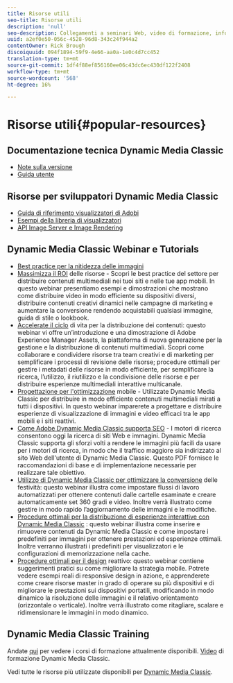 ```yaml
---
title: Risorse utili
seo-title: Risorse utili
description: 'null'
seo-description: Collegamenti a seminari Web, video di formazione, informazioni sulle procedure ottimali e risorse per gli sviluppatori.
uuid: a2ef0e50-056c-4528-96d8-343c24f944a2
contentOwner: Rick Brough
discoiquuid: 094f1894-59f9-4e66-aa0a-1e0c4d7cc452
translation-type: tm+mt
source-git-commit: 1df4f88ef856160ee06c43dc6ec430df122f2408
workflow-type: tm+mt
source-wordcount: '568'
ht-degree: 16%

---
```



# Risorse utili{#popular-resources}

## Documentazione tecnica Dynamic Media Classic

* [Note sulla versione](https://docs.adobe.com/content/help/en/dynamic-media-developer-resources/release-notes/s7rn2017.html)
* [Guida utente](introduction.md)

## Risorse per sviluppatori Dynamic Media Classic

* [Guida di riferimento visualizzatori di Adobi ](https://docs.adobe.com/content/help/en/dynamic-media-developer-resources/library/home.html)
* [Esempi della libreria di visualizzatori](https://landing.adobe.com/en/na/dynamic-media/ctir-2755/live-demos.html)
* [API Image Server e Image Rendering](https://docs.adobe.com/content/help/en/dynamic-media-developer-resources/image-serving-api/home.html)

## Dynamic Media Classic Webinar e Tutorials

* [Best practice per la nitidezza delle immagini](/help/assets/s7_sharpening_images.pdf)
* [Massimizza il ROI](https://adobecustomersuccess.adobeconnect.com/p5ar3hfrrec/?launcher=false&amp;fcsContent=true&amp;pbMode=normal&amp;proto=true)  delle risorse - Scopri le best practice del settore per distribuire contenuti multimediali nei tuoi siti e nelle tue app mobili. In questo webinar presentiamo esempi e dimostrazioni che mostrano come distribuire video in modo efficiente su dispositivi diversi, distribuire contenuti creativi dinamici nelle campagne di marketing e aumentare la conversione rendendo acquistabili qualsiasi immagine, guida di stile o lookbook.
* [Accelerate il ciclo](https://adobecustomersuccess.adobeconnect.com/p88ducm9pqv/)  di vita per la distribuzione dei contenuti: questo webinar vi offre un’introduzione e una dimostrazione di Adobe Experience Manager Assets, la piattaforma di nuova generazione per la gestione e la distribuzione di contenuti multimediali. Scopri come collaborare e condividere risorse tra team creativi e di marketing per semplificare i processi di revisione delle risorse; procedure ottimali per gestire i metadati delle risorse in modo efficiente, per semplificare la ricerca, l’utilizzo, il riutilizzo e la condivisione delle risorse e per distribuire esperienze multimediali interattive multicanale.
* [Progettazione per l&#39;ottimizzazione](https://adobecustomersuccess.adobeconnect.com/p6oqd3wydif/?launcher=false&amp;fcsContent=true&amp;pbMode=normal&amp;proto=true)  mobile - Utilizzate Dynamic Media Classic per distribuire in modo efficiente contenuti multimediali mirati a tutti i dispositivi. In questo webinar imparerete a progettare e distribuire esperienze di visualizzazione di immagini e video efficaci tra le app mobili e i siti reattivi.
* [Come  Adobe Dynamic Media Classic supporta SEO](/help/assets/s7_seo.pdf) - I motori di ricerca consentono oggi la ricerca di siti Web e immagini. Dynamic Media Classic supporta gli sforzi volti a rendere le immagini più facili da usare per i motori di ricerca, in modo che il traffico maggiore sia indirizzato al sito Web dell&#39;utente di Dynamic Media Classic. Questo PDF fornisce le raccomandazioni di base e di implementazione necessarie per realizzare tale obiettivo.
* [Utilizzo di Dynamic Media Classic per ottimizzare la conversione](https://adobecustomersuccess.adobeconnect.com/p32n1yr85c9/?proto=true)  delle festività: questo webinar illustra come impostare flussi di lavoro automatizzati per ottenere contenuti dalle cartelle esaminate e creare automaticamente set 360 gradi e video. Inoltre verrà illustrato come gestire in modo rapido l’aggiornamento delle immagini e le modifiche.
* [Procedure ottimali per la distribuzione di esperienze interattive con Dynamic Media Classic](https://seminars.adobeconnect.com/p7wb8ej3u6d/) : questo webinar illustra come inserire e rimuovere contenuti da Dynamic Media Classic e come impostare i predefiniti per immagini per ottenere prestazioni ed esperienze ottimali. Inoltre verranno illustrati i predefiniti per visualizzatori e le configurazioni di memorizzazione nella cache.
* [Procedure ottimali per il design](https://offers.adobe.com/en/na/marketing/landings/_40458_responsive_design_live_on_demand_webinar.html)  reattivo: questo webinar contiene suggerimenti pratici su come migliorare la strategia mobile. Potrete vedere esempi reali di responsive design in azione, e apprenderete come creare risorse master in grado di operare su più dispositivi e di migliorare le prestazioni sui dispositivi portatili, modificando in modo dinamico la risoluzione delle immagini e il relativo orientamento (orizzontale o verticale). Inoltre verrà illustrato come ritagliare, scalare e ridimensionare le immagini in modo dinamico.

## Dynamic Media Classic Training

Andate [qui](https://training.adobe.com/training/courses.html#product=adobe-scene7) per vedere i corsi di formazione attualmente disponibili.
[Video](https://docs.adobe.com/content/help/en/dynamic-media-classic/using/intro/training-videos.html) di formazione Dynamic Media Classic.

Vedi tutte le risorse più utilizzate disponibili per [Dynamic Media Classic](home.md).